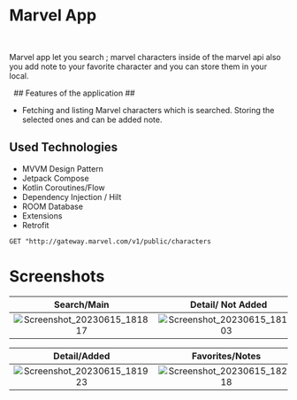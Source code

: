 # Marvel App

 

Marvel app let you search ; marvel characters inside of the marvel api also you add note to your favorite character and you can store them in your local.

  ## Features of the application ##
- Fetching and listing Marvel characters which is searched. Storing the selected ones and can be added note.


## Used Technologies
- MVVM Design Pattern
- Jetpack Compose
- Kotlin Coroutines/Flow
- Dependency Injection / Hilt
- ROOM Database
- Extensions
- Retrofit


````
GET "http://gateway.marvel.com/v1/public/characters
````

# Screenshots



Search/Main |  Detail/ Not Added 
:---: |:---: 
|![Screenshot_20230615_181817](https://github.com/AralBenli/MarvelApp_with_Compose/assets/105877592/a2a1ca48-67f3-468e-9f42-ab7256cc9ec2) |![Screenshot_20230615_181803](https://github.com/AralBenli/MarvelApp_with_Compose/assets/105877592/99a53f9c-99a4-484a-a7bf-b631f148702d)


| Detail/Added | Favorites/Notes
|:---:|:---:
|![Screenshot_20230615_181923](https://github.com/AralBenli/MarvelApp_with_Compose/assets/105877592/46b0947c-086a-46f0-8e10-7c4f47d549eb)|![Screenshot_20230615_182018](https://github.com/AralBenli/MarvelApp_with_Compose/assets/105877592/3bb0d3cc-dbc5-424f-9f6e-ccbb52afd6be)
